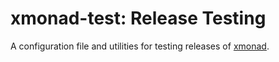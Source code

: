 # xmonad-test: Release Testing

A configuration file and utilities for testing releases of [xmonad][].

[xmonad]: http://xmonad.org
